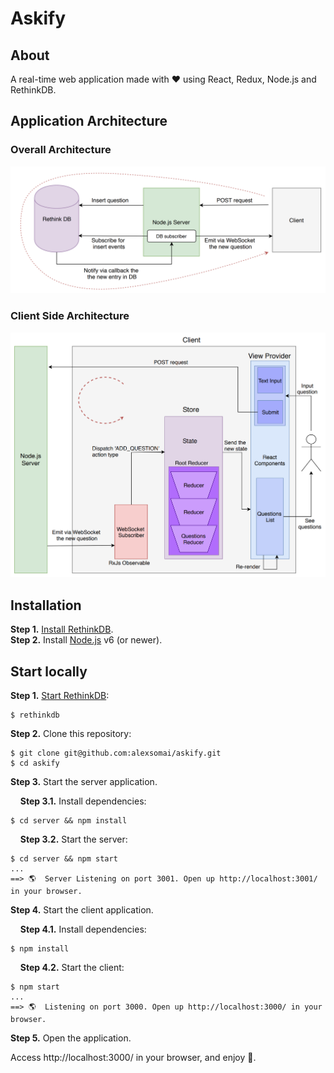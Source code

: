 # Askify

## About

A real-time web application made with ❤ using React, Redux, Node.js and RethinkDB.

## Application Architecture

### Overall Architecture
![Overall Architecture](docs/application-architecture.png)

### Client Side Architecture
![Client Architecture](docs/client-architecture.png)

## Installation

**Step 1.** [Install RethinkDB](https://www.rethinkdb.com/docs/install/).  
**Step 2.** Install [Node.js](https://nodejs.org/) v6 (or newer).

## Start locally

**Step 1.** [Start RethinkDB](https://www.rethinkdb.com/docs/start-a-server/):

```shell
$ rethinkdb
```

**Step 2.** Clone this repository:

```shell
$ git clone git@github.com:alexsomai/askify.git
$ cd askify
```

**Step 3.** Start the server application.

&nbsp;&nbsp;&nbsp;&nbsp;**Step 3.1.** Install dependencies:

```shell
$ cd server && npm install
```

&nbsp;&nbsp;&nbsp;&nbsp;**Step 3.2.** Start the server:

```shell
$ cd server && npm start
...
==> 🌎  Server Listening on port 3001. Open up http://localhost:3001/ in your browser.
```

**Step 4.** Start the client application.

&nbsp;&nbsp;&nbsp;&nbsp;**Step 4.1.** Install dependencies:

```shell
$ npm install
```

&nbsp;&nbsp;&nbsp;&nbsp;**Step 4.2.** Start the client:

```shell
$ npm start
...
==> 🌎  Listening on port 3000. Open up http://localhost:3000/ in your browser.
```

**Step 5.** Open the application.

Access http://localhost:3000/ in your browser, and enjoy 🙂.

